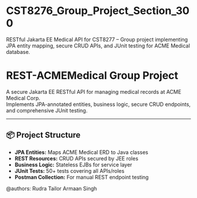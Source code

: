 # CST8276_Group_Project_Section_300
RESTful Jakarta EE Medical API for CST8277 – Group project implementing JPA entity mapping, secure CRUD APIs, and JUnit testing for ACME Medical database.
# REST-ACMEMedical Group Project

A secure Jakarta EE RESTful API for managing medical records at ACME Medical Corp.  
Implements JPA-annotated entities, business logic, secure CRUD endpoints, and comprehensive JUnit testing.

---

## 📦 Project Structure

- **JPA Entities:** Maps ACME Medical ERD to Java classes  
- **REST Resources:** CRUD APIs secured by JEE roles  
- **Business Logic:** Stateless EJBs for service layer  
- **JUnit Tests:** 50+ tests covering all APIs/roles  
- **Postman Collection:** For manual REST endpoint testing


@authors:
Rudra Tailor
Armaan Singh
